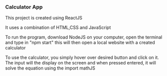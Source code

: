 ### Calculator App
This project is created using ReactJS

It uses a combination of HTML,CSS and JavaScript

To run the program, download NodeJS on your computer, open the terminal and type in "npm start"
this will then open a local website with a created calculator

To use the calculator, you simply hover over desired button and click on it.
The input will the display on the screen and when pressed entered, it will solve the equation using the import mathJS

